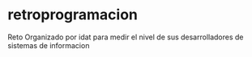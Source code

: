 # retroprogramacion
Reto Organizado por idat para medir el nivel de sus desarrolladores de sistemas de informacion
